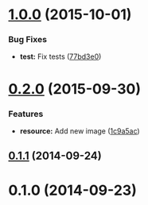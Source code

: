 <a name="1.0.0"></a>
# [1.0.0](https://github.com/moqada/hubot-jakucho/compare/v0.2.0...v1.0.0) (2015-10-01)


### Bug Fixes

* **test:** Fix tests ([77bd3e0](https://github.com/moqada/hubot-jakucho/commit/77bd3e0))



<a name="0.2.0"></a>
# [0.2.0](https://github.com/moqada/hubot-jakucho/compare/v0.1.1...v0.2.0) (2015-09-30)


### Features

* **resource:** Add new image ([1c9a5ac](https://github.com/moqada/hubot-jakucho/commit/1c9a5ac))



<a name="0.1.1"></a>
## [0.1.1](https://github.com/moqada/hubot-jakucho/compare/v0.1.0...v0.1.1) (2014-09-24)




<a name="0.1.0"></a>
# 0.1.0 (2014-09-23)
